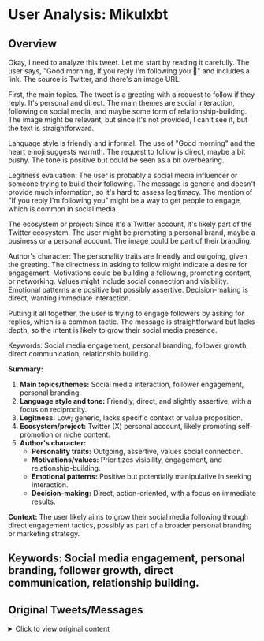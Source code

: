 # User Analysis: Mikulxbt

## Overview

<think>
Okay, I need to analyze this tweet. Let me start by reading it carefully. The user says, "Good morning, If you reply I'm following you 🧡" and includes a link. The source is Twitter, and there's an image URL.

First, the main topics. The tweet is a greeting with a request to follow if they reply. It's personal and direct. The main themes are social interaction, following on social media, and maybe some form of relationship-building. The image might be relevant, but since it's not provided, I can't see it, but the text is straightforward.

Language style is friendly and informal. The use of "Good morning" and the heart emoji suggests warmth. The request to follow is direct, maybe a bit pushy. The tone is positive but could be seen as a bit overbearing.

Legitness evaluation: The user is probably a social media influencer or someone trying to build their following. The message is generic and doesn't provide much information, so it's hard to assess legitimacy. The mention of "If you reply I'm following you" might be a way to get people to engage, which is common in social media.

The ecosystem or project: Since it's a Twitter account, it's likely part of the Twitter ecosystem. The user might be promoting a personal brand, maybe a business or a personal account. The image could be part of their branding.

Author's character: The personality traits are friendly and outgoing, given the greeting. The directness in asking to follow might indicate a desire for engagement. Motivations could be building a following, promoting content, or networking. Values might include social connection and visibility. Emotional patterns are positive but possibly assertive. Decision-making is direct, wanting immediate interaction.

Putting it all together, the user is trying to engage followers by asking for replies, which is a common tactic. The message is straightforward but lacks depth, so the intent is likely to grow their social media presence.

Keywords: Social media engagement, personal branding, follower growth, direct communication, relationship building.
</think>

**Summary:**  
1. **Main topics/themes:** Social media interaction, follower engagement, personal branding.  
2. **Language style and tone:** Friendly, direct, and slightly assertive, with a focus on reciprocity.  
3. **Legitness:** Low; generic, lacks specific context or value proposition.  
4. **Ecosystem/project:** Twitter (X) personal account, likely promoting self-promotion or niche content.  
5. **Author's character:**  
   - **Personality traits:** Outgoing, assertive, values social connection.  
   - **Motivations/values:** Prioritizes visibility, engagement, and relationship-building.  
   - **Emotional patterns:** Positive but potentially manipulative in seeking interaction.  
   - **Decision-making:** Direct, action-oriented, with a focus on immediate results.  

**Context:** The user likely aims to grow their social media following through direct engagement tactics, possibly as part of a broader personal branding or marketing strategy.  

**Keywords:** Social media engagement, personal branding, follower growth, direct communication, relationship building.
---
## Original Tweets/Messages

<details>
<summary>Click to view original content</summary>

| Type | Content |
|------|---------|
| messages | Good morning, If you reply I'm following you 🧡 https://t.co/EHiGtJhL9w |

</details>
